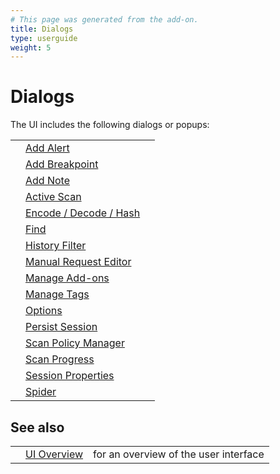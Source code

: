 ```yaml
---
# This page was generated from the add-on.
title: Dialogs
type: userguide
weight: 5
---
```


# Dialogs

The UI includes the following dialogs or popups:

|   |                                                                |   |
|---|----------------------------------------------------------------|---|
|   | [Add Alert](/docs/desktop/ui/dialogs/addalert/)                |   |
|   | [Add Breakpoint](/docs/desktop/ui/dialogs/addbreak/)           |   |
|   | [Add Note](/docs/desktop/ui/dialogs/addnote/)                  |   |
|   | [Active Scan](/docs/desktop/ui/dialogs/advascan/)              |   |
|   | [Encode / Decode / Hash](/docs/desktop/ui/dialogs/enc_dec/)    |   |
|   | [Find](/docs/desktop/ui/dialogs/find/)                         |   |
|   | [History Filter](/docs/desktop/ui/dialogs/hist_filter/)        |   |
|   | [Manual Request Editor](/docs/desktop/ui/dialogs/man_req/)     |   |
|   | [Manage Add-ons](/docs/desktop/ui/dialogs/manageaddons/)       |   |
|   | [Manage Tags](/docs/desktop/ui/dialogs/managetags/)            |   |
|   | [Options](/docs/desktop/ui/dialogs/options/)                   |   |
|   | [Persist Session](/docs/desktop/ui/dialogs/persistsession/)    |   |
|   | [Scan Policy Manager](/docs/desktop/ui/dialogs/scanpolicymgr/) |   |
|   | [Scan Progress](/docs/desktop/ui/dialogs/scanprogress/)        |   |
|   | [Session Properties](/docs/desktop/ui/dialogs/session/)        |   |
|   | [Spider](/docs/desktop/ui/dialogs/spider/)                     |   |

## See also

|   |                                  |                                       |
|---|----------------------------------|---------------------------------------|
|   | [UI Overview](/docs/desktop/ui/) | for an overview of the user interface |
